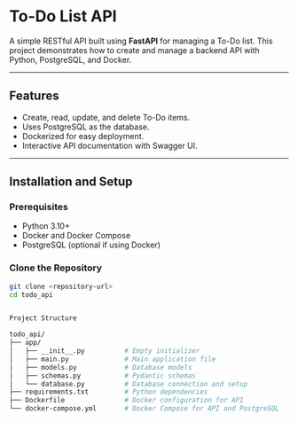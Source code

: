 # To-Do List API

A simple RESTful API built using **FastAPI** for managing a To-Do list. This project demonstrates how to create and manage a backend API with Python, PostgreSQL, and Docker.

---

## Features
- Create, read, update, and delete To-Do items.
- Uses PostgreSQL as the database.
- Dockerized for easy deployment.
- Interactive API documentation with Swagger UI.

---

## Installation and Setup

### Prerequisites
- Python 3.10+
- Docker and Docker Compose
- PostgreSQL (optional if using Docker)

### Clone the Repository
```bash
git clone <repository-url>
cd todo_api


Project Structure

todo_api/
├── app/
│   ├── __init__.py          # Empty initializer
│   ├── main.py              # Main application file
│   ├── models.py            # Database models
│   ├── schemas.py           # Pydantic schemas
│   └── database.py          # Database connection and setup
├── requirements.txt         # Python dependencies
├── Dockerfile               # Docker configuration for API
└── docker-compose.yml       # Docker Compose for API and PostgreSQL
